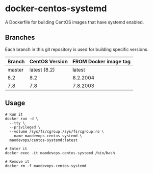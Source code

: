 # docker-centos-systemd

A Dockerfile for building CentOS images that have systemd enabled.

## Branches

Each branch in this git repository is used for building specific versions.

| Branch | CentOS Version | FROM Docker image tag |
| ------ | -------------- | --------------------- |
| master | latest (8.2)   | latest                |
| 8.2    | 8.2            | 8.2.2004              |
| 7.8    | 7.8            | 7.8.2003              |

## Usage

```
# Run it
docker run -d \
  --tty \
  --privileged \
  --volume /sys/fs/cgroup:/sys/fs/cgroup:ro \
  --name maodevops-centos-systemd \
  maodevops/centos-systemd:latest

# Enter it
docker exec -it maodevops-centos-systemd /bin/bash

# Remove it
docker rm -f maodevops-centos-systemd
```
